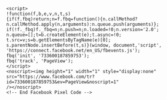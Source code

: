 <!-- Facebook Pixel Code -->
    <script>
    !function(f,b,e,v,n,t,s)
    {if(f.fbq)return;n=f.fbq=function(){n.callMethod?
    n.callMethod.apply(n,arguments):n.queue.push(arguments)};
    if(!f._fbq)f._fbq=n;n.push=n;n.loaded=!0;n.version='2.0';
    n.queue=[];t=b.createElement(e);t.async=!0;
    t.src=v;s=b.getElementsByTagName(e)[0];
    s.parentNode.insertBefore(t,s)}(window, document,'script',
    'https://connect.facebook.net/en_US/fbevents.js');
    fbq('init', '733600187859753');
    fbq('track', 'PageView');
    </script>
    <noscript><img height="1" width="1" style="display:none"
    src="https://www.facebook.com/tr?id=733600187859753&ev=PageView&noscript=1"
    /></noscript>
    <!-- End Facebook Pixel Code -->
